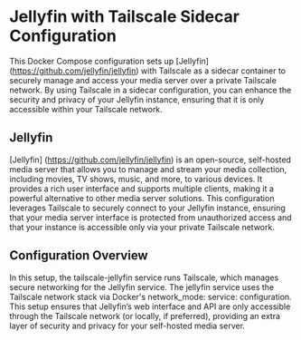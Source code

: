 # Jellyfin with Tailscale Sidecar Configuration

This Docker Compose configuration sets up [Jellyfin] (https://github.com/jellyfin/jellyfin) with Tailscale as a sidecar container to securely manage and access your media server over a private Tailscale network. By using Tailscale in a sidecar configuration, you can enhance the security and privacy of your Jellyfin instance, ensuring that it is only accessible within your Tailscale network.

## Jellyfin

[Jellyfin] (https://github.com/jellyfin/jellyfin) is an open-source, self-hosted media server that allows you to manage and stream your media collection, including movies, TV shows, music, and more, to various devices. It provides a rich user interface and supports multiple clients, making it a powerful alternative to other media server solutions. This configuration leverages Tailscale to securely connect to your Jellyfin instance, ensuring that your media server interface is protected from unauthorized access and that your instance is accessible only via your private Tailscale network.

## Configuration Overview

In this setup, the tailscale-jellyfin service runs Tailscale, which manages secure networking for the Jellyfin service. The jellyfin service uses the Tailscale network stack via Docker's network_mode: service: configuration. This setup ensures that Jellyfin’s web interface and API are only accessible through the Tailscale network (or locally, if preferred), providing an extra layer of security and privacy for your self-hosted media server.


